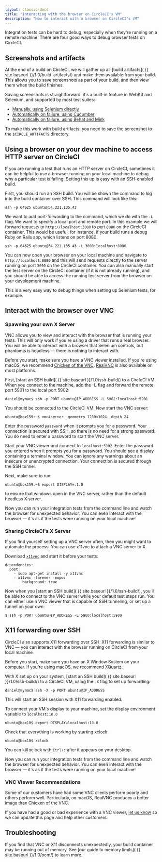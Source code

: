 ```yaml
---
layout: classic-docs
title: "Interacting with the browser on CircleCI's VM"
description: "How to interact with a browser on CircleCI's VM"
---
```


Integration tests can be hard to debug, especially when they're running on a remote machine.
There are four good ways to debug browser tests on CircleCI.

## Screenshots and artifacts

At the end of a build on CircleCI, we will gather up all [build artifacts]( {{ site.baseurl }}/1.0/build-artifacts/)
and make them available from your build. This allows you to save screenshots as part of your build,
and then view them when the build finishes.

Saving screenshots is straightforward: it's a built-in feature in WebKit and Selenium, and supported by most test suites:

*   [Manually, using Selenium directly](http://docs.seleniumhq.org/docs/04_webdriver_advanced.jsp#remotewebdriver)
*   [Automatically on failure, using Cucumber](https://github.com/mattheworiordan/capybara-screenshot)
*   [Automatically on failure, using Behat and Mink](https://gist.github.com/michalochman/3175175)

To make this work with build artifacts, you need to save the screenshot to the
`$CIRCLE_ARTIFACTS` directory.

## Using a browser on your dev machine to access HTTP server on CircleCI

If you are running a test that runs an HTTP server on CircleCI, sometimes it can
be helpful to use a browser running on your local machine to debug why a
particular test is failing. Setting this up is easy with an SSH-enabled
build.

First, you should run an SSH build. You will be shown the command to log into
the build container over SSH. This command will look like this:

```
ssh -p 64625 ubuntu@54.221.135.43
```

We want to add port-forwarding to the command, which we do with the `-L` flag.
We want to specify a local port and remote port. In this example we will forward
requests to `http://localhost:3000` to port `8080` on the CircleCI container.
This would be useful, for instance, if your build runs a debug Ruby on Rails app, which listens
on port 8080.

```
ssh -p 64625 ubuntu@54.221.135.43 -L 3000:localhost:8080
```

You can now open your browser on your local machine and navigate to
`http://localhost:8080` and this will send requests directly to the server
running on port `3000` on the CircleCI container. You can also manually start the
test server on the CircleCI container (if it is not already running), and you
should be able to access the running test server from the browser on your development machine.

This is a very easy way to debug things when setting up Selenium tests, for
example.

## Interact with the browser over VNC

### Spawning your own X Server

VNC allows you to view and interact with the browser that is running your tests. This will only work if you're using a driver that runs a real browser. You will be able to interact with a browser that Selenium controls, but phantomjs is headless &mdash; there is nothing to interact with.

Before you start, make sure you have a VNC viewer installed. If you're using macOS, we recommend
[Chicken of the VNC](http://sourceforge.net/projects/chicken/).
[RealVNC](http://www.realvnc.com/download/viewer/) is also available on most platforms.

First, [start an SSH build]( {{ site.baseurl }}/1.0/ssh-build/)
to a CircleCI VM. When you connect to the machine, add the -L flag and forward the remote port 5901 to the local port 5902:

```
daniel@mymac$ ssh -p PORT ubuntu@IP_ADDRESS -L 5902:localhost:5901
```

You should be connected to the CircleCI VM. Now start the VNC server:

```
ubuntu@box159:~$ vnc4server -geometry 1280x1024 -depth 24
```

Enter the password `password` when it prompts you for a password. Your connection is secured with SSH, so there is no need for a strong password. You do need to enter a password to start the VNC server.

Start your VNC viewer and connect to `localhost:5902`. Enter the password you entered when it prompts you for a password. You should see a display containing a terminal window. You can ignore any warnings about an insecure or unencrypted connection. Your connection is secured through the SSH tunnel.

Next, make sure to run:

```
ubuntu@box159:~$ export DISPLAY=:1.0
```

to ensure that windows open in the VNC server, rather than the default headless X server.

Now you can run your integration tests from the command line and watch the browser for unexpected behavior. You can even interact with the browser &mdash; it's as if the tests were running on your local machine!

### Sharing CircleCI's X Server

If you find yourself setting up a VNC server often, then you might want to automate the process. You can use x11vnc to attach a VNC server to X.

Download [`x11vnc`](http://www.karlrunge.com/x11vnc/index.html) and start it before your tests:

```
dependencies:
  post:
    - sudo apt-get install -y x11vnc
    - x11vnc -forever -nopw:
        background: true
```

Now when you [start an SSH build]( {{ site.baseurl }}/1.0/ssh-build/), you'll be able to connect to the VNC server while your default test steps run. You can either use a VNC viewer that is capable of SSH tunneling, or set up a tunnel on your own:

```
$ ssh -p PORT ubuntu@IP_ADDRESS -L 5900:localhost:5900
```

## X11 forwarding over SSH

CircleCI also supports X11 forwarding over SSH. X11 forwarding is similar to VNC &mdash; you can interact with the browser running on CircleCI from your local machine.

Before you start, make sure you have an X Window System on your computer. If you're using macOS, we recommend
[XQuartz](http://xquartz.macosforge.org/landing/).

With X set up on your system, [start an SSH build]( {{ site.baseurl }}/1.0/ssh-build/)
to a CircleCI VM, using the `-X` flag to set up forwarding:

```
daniel@mymac$ ssh -X -p PORT ubuntu@IP_ADDRESS
```

This will start an SSH session with X11 forwarding enabled.

To connect your VM's display to your machine, set the display environment variable to `localhost:10.0`

```
ubuntu@box10$ export DISPLAY=localhost:10.0
```

Check that everything is working by starting xclock.

```
ubuntu@box10$ xclock
```

You can kill xclock with `Ctrl+c` after it appears on your desktop.

Now you can run your integration tests from the command line and watch the browser for unexpected behavior. You can even interact with the browser &mdash; it's as if the tests were running on your local machine!

### VNC Viewer Recommendations

Some of our customers have had some VNC clients perform poorly and
others perform well.  Particularly, on macOS, RealVNC produces a better
image than Chicken of the VNC.

If you have had a good or bad experience with a VNC viewer,
[let us know](https://support.circleci.com/) so we can update this page and help
other customers.

## Troubleshooting

If you find that VNC or X11 disconnects unexpectedly, your build container may be running out of memory. See [our guide to memory limits]( {{ site.baseurl }}/1.0/oom/) to learn more.
